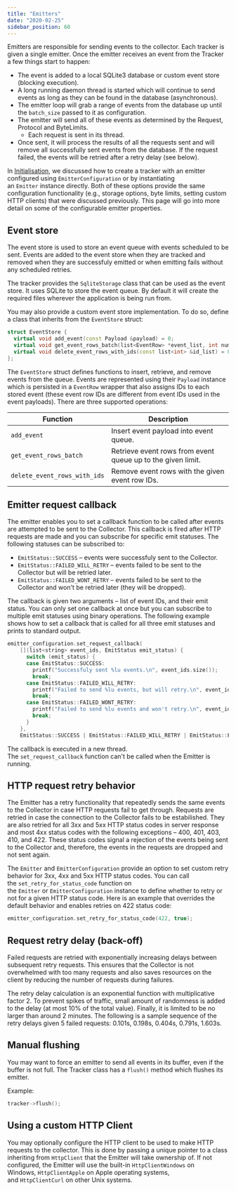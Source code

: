 ```yaml
---
title: "Emitters"
date: "2020-02-25"
sidebar_position: 60
---
```


Emitters are responsible for sending events to the collector. Each tracker is given a single emitter. Once the emitter receives an event from the Tracker a few things start to happen:

- The event is added to a local SQLite3 database or custom event store (blocking execution).
- A long running daemon thread is started which will continue to send events as long as they can be found in the database (asynchronous).
- The emitter loop will grab a range of events from the database up until the `batch_size` passed to it as configuration.
- The emitter will send all of these events as determined by the Request, Protocol and ByteLimits.
    - Each request is sent in its thread.
- Once sent, it will process the results of all the requests sent and will remove all successfully sent events from the database. If the request failed, the events will be retried after a retry delay (see below).

In [Initialisation](/docs/collecting-data/collecting-from-own-applications/c-tracker/initialisation/index.md), we discussed how to create a tracker with an emitter configured using `EmitterConfiguration` or by instantiating an `Emitter` instance directly. Both of these options provide the same configuration functionality (e.g., storage options, byte limits, setting custom HTTP clients) that were discussed previously. This page will go into more detail on some of the configurable emitter properties.

## Event store

The event store is used to store an event queue with events scheduled to be sent. Events are added to the event store when they are tracked and removed when they are successfuly emitted or when emitting fails without any scheduled retries.

The tracker provides the `SqliteStorage` class that can be used as the event store. It uses SQLite to store the event queue. By default it will create the required files wherever the application is being run from.

You may also provide a custom event store implementation. To do so, define a class that inherits from the `EventStore` struct:

```cpp
struct EventStore {
  virtual void add_event(const Payload &payload) = 0;
  virtual void get_event_rows_batch(list<EventRow> *event_list, int number_to_get) = 0;
  virtual void delete_event_rows_with_ids(const list<int> &id_list) = 0;
};
```

The `EventStore` struct defines functions to insert, retrieve, and remove events from the queue. Events are represented using their `Payload` instance which is persisted in a `EventRow` wrapper that also assigns IDs to each stored event (these event row IDs are different from event IDs used in the event payloads). There are three supported operations:

| Function                     | Description                                                 |
|------------------------------|-------------------------------------------------------------|
| `add_event`                  | Insert event payload into event queue.                      |
| `get_event_rows_batch`       | Retrieve event rows from event queue up to the given limit. |
| `delete_event_rows_with_ids` | Remove event rows with the given event row IDs.             |

## Emitter request callback

The emitter enables you to set a callback function to be called after events are attempted to be sent to the Collector. This callback is fired after HTTP requests are made and you can subscribe for specific emit statuses. The following statuses can be subscribed to:

- `EmitStatus::SUCCESS` – events were successfuly sent to the Collector.
- `EmitStatus::FAILED_WILL_RETRY` – events failed to be sent to the Collector but will be retried later.
- `EmitStatus::FAILED_WONT_RETRY` – events failed to be sent to the Collector and won't be retried later (they will be dropped).

The callback is given two arguments – list of event IDs, and their emit status. You can only set one callback at once but you can subscribe to multiple emit statuses using binary operations. The following example shows how to set a callback that is called for all three emit statuses and prints to standard output.

```cpp
emitter_configuration.set_request_callback(
    [](list<string> event_ids, EmitStatus emit_status) {
      switch (emit_status) {
      case EmitStatus::SUCCESS:
        printf("Successfuly sent %lu events.\n", event_ids.size());
        break;
      case EmitStatus::FAILED_WILL_RETRY:
        printf("Failed to send %lu events, but will retry.\n", event_ids.size());
        break;
      case EmitStatus::FAILED_WONT_RETRY:
        printf("Failed to send %lu events and won't retry.\n", event_ids.size());
        break;
      }
    },
    EmitStatus::SUCCESS | EmitStatus::FAILED_WILL_RETRY | EmitStatus::FAILED_WONT_RETRY);
```

The callback is executed in a new thread. The `set_request_callback` function can't be called when the Emitter is running.

## HTTP request retry behavior

The Emitter has a retry functionality that repeatedly sends the same events to the Collector in case HTTP requests fail to get through. Requests are retried in case the connection to the Collector fails to be estabilished. They are also retried for all 3xx and 5xx HTTP status codes in server response and most 4xx status codes with the following exceptions – 400, 401, 403, 410, and 422. These status codes signal a rejection of the events being sent to the Collector and, therefore, the events in the requests are dropped and not sent again.

The `Emitter` and `EmitterConfiguration` provide an option to set custom retry behavior for 3xx, 4xx and 5xx HTTP status codes. You can call the `set_retry_for_status_code` function on the `Emitter` or `EmitterConfiguration` instance to define whether to retry or not for a given HTTP status code. Here is an example that overrides the default behavior and enables retries on 422 status code:

```cpp
emitter_configuration.set_retry_for_status_code(422, true);
```

## Request retry delay (back-off)

Failed requests are retried with exponentially increasing delays between subsequent retry requests. This ensures that the Collector is not overwhelmed with too many requests and also saves resources on the client by reducing the number of requests during failures.

The retry delay calculation is an exponential function with multiplicative factor 2. To prevent spikes of traffic, small amount of randomness is added to the delay (at most 10% of the total value). Finally, it is limited to be no larger than around 2 minutes. The following is a sample sequence of the retry delays given 5 failed requests: 0.101s, 0.198s, 0.404s, 0.791s, 1.603s.

## Manual flushing

You may want to force an emitter to send all events in its buffer, even if the buffer is not full. The Tracker class has a `flush()` method which flushes its emitter.

Example:

```cpp
tracker->flush();
```

## Using a custom HTTP Client

You may optionally configure the HTTP client to be used to make HTTP requests to the collector. This is done by passing a unique pointer to a class inheriting from `HttpClient` that the Emitter will take ownership of. If not configured, the Emitter will use the built-in `HttpClientWindows` on Windows, `HttpClientApple` on Apple operating systems, and `HttpClientCurl` on other Unix systems.
